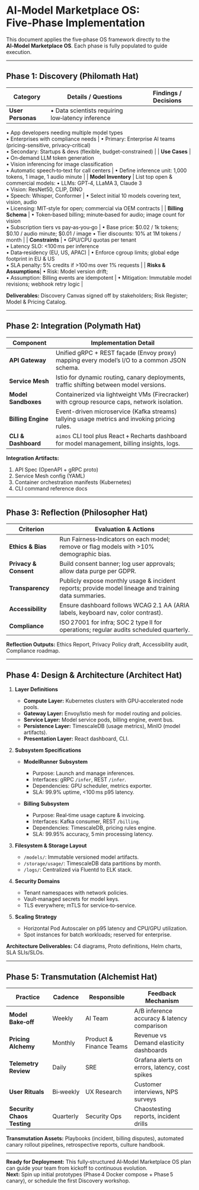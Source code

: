 # AI‑Model Marketplace OS: Five‑Phase Implementation

This document applies the five‑phase OS framework directly to the **AI‑Model Marketplace OS**. Each phase is fully populated to guide execution.

---

## Phase 1: Discovery (Philomath Hat)

| Category               | Details / Questions                                                                                                     | Findings / Decisions                                                                                     |
|------------------------|-------------------------------------------------------------------------------------------------------------------------|-----------------------------------------------------------------------------------------------------------|
| **User Personas**      | • Data scientists requiring low‑latency inference  
• App developers needing multiple model types  
• Enterprises with compliance needs | • Primary: Enterprise AI teams (pricing-sensitive, privacy-critical)  
• Secondary: Startups & devs (flexible, budget-constrained)      |
| **Use Cases**          | • On‑demand LLM token generation  
• Vision inferencing for image classification  
• Automatic speech‑to‑text for call centers   | • Define inference unit: 1,000 tokens, 1 image, 1 audio minute                                         |
| **Model Inventory**    | List top open & commercial models: 
• LLMs: GPT‑4, LLaMA 3, Claude 3  
• Vision: ResNet50, CLIP, DINO  
• Speech: Whisper, Conformer     | • Select initial 10 models covering text, vision, audio  
• Licensing: MIT‑style for open; commercial via OEM contracts  |
| **Billing Schema**     | • Token‑based billing; minute‑based for audio; image count for vision  
• Subscription tiers vs pay‑as‑you‑go | • Base price: $0.02 / 1k tokens; $0.10 / audio minute; $0.01 / image 
• Tier discounts: 10% at 1M tokens / month             |
| **Constraints**        | • GPU/CPU quotas per tenant  
• Latency SLO: <100 ms per inference  
• Data‑residency (EU, US, APAC) | • Enforce cgroup limits; global edge footprint in EU & US  
• SLA penalty: 5% credits if >100 ms over 1% requests        |
| **Risks & Assumptions**| • Risk: Model version drift;  
• Assumption: Billing events are idempotent | • Mitigation: Immutable model revisions; webhook retry logic                                           |

**Deliverables:** Discovery Canvas signed off by stakeholders; Risk Register; Model & Pricing Catalog.

---

## Phase 2: Integration (Polymath Hat)

| Component               | Implementation Detail                                                                             |
|-------------------------|---------------------------------------------------------------------------------------------------|
| **API Gateway**         | Unified gRPC + REST façade (Envoy proxy) mapping every model’s I/O to a common JSON schema.      |
| **Service Mesh**        | Istio for dynamic routing, canary deployments, traffic shifting between model versions.          |
| **Model Sandboxes**     | Containerized via lightweight VMs (Firecracker) with cgroup resource caps, network isolation.     |
| **Billing Engine**      | Event-driven microservice (Kafka streams) tallying usage metrics and invoking pricing rules.      |
| **CLI & Dashboard**     | `aimos` CLI tool plus React + Recharts dashboard for model management, billing insights, logs.    |

**Integration Artifacts:**
1. API Spec (OpenAPI + gRPC proto) 
2. Service Mesh config (YAML) 
3. Container orchestration manifests (Kubernetes) 
4. CLI command reference docs

---

## Phase 3: Reflection (Philosopher Hat)

| Criterion                     | Evaluation & Actions                                                                                                         |
|-------------------------------|-----------------------------------------------------------------------------------------------------------------------------|
| **Ethics & Bias**             | Run Fairness‑Indicators on each model; remove or flag models with >10% demographic bias.                                   |
| **Privacy & Consent**         | Build consent banner; log user approvals; allow data purge per GDPR.                                                        |
| **Transparency**              | Publicly expose monthly usage & incident reports; provide model lineage and training data summaries.                        |
| **Accessibility**             | Ensure dashboard follows WCAG 2.1 AA (ARIA labels, keyboard nav, color contrast).                                            |
| **Compliance**                | ISO 27001 for infra; SOC 2 type II for operations; regular audits scheduled quarterly.                                        |

**Reflection Outputs:** Ethics Report, Privacy Policy draft, Accessibility audit, Compliance roadmap.

---

## Phase 4: Design & Architecture (Architect Hat)

1. **Layer Definitions**
   - **Compute Layer:** Kubernetes clusters with GPU‑accelerated node pools.  
   - **Gateway Layer:** Envoy/Istio mesh for model routing and policies.  
   - **Service Layer:** Model service pods, billing engine, event bus.  
   - **Persistence Layer:** TimescaleDB (usage metrics), MinIO (model artifacts).  
   - **Presentation Layer:** React dashboard, CLI.

2. **Subsystem Specifications**
   - **ModelRunner Subsystem**
     - Purpose: Launch and manage inferences.  
     - Interfaces: gRPC `/infer`, REST `/infer`.  
     - Dependencies: GPU scheduler, metrics exporter.  
     - SLA: 99.9% uptime, <100 ms p95 latency.

   - **Billing Subsystem**
     - Purpose: Real‑time usage capture & invoicing.  
     - Interfaces: Kafka consumer, REST `/billing`.  
     - Dependencies: TimescaleDB, pricing rules engine.  
     - SLA: 99.95% accuracy, 5 min processing latency.

3. **Filesystem & Storage Layout**
   - `/models/`: Immutable versioned model artifacts.  
   - `/storage/usage/`: TimescaleDB data partitions by month.  
   - `/logs/`: Centralized via Fluentd to ELK stack.

4. **Security Domains**
   - Tenant namespaces with network policies.  
   - Vault‑managed secrets for model keys.  
   - TLS everywhere; mTLS for service‑to‑service.

5. **Scaling Strategy**
   - Horizontal Pod Autoscaler on p95 latency and CPU/GPU utilization.  
   - Spot instances for batch workloads; reserved for enterprise.

**Architecture Deliverables:** C4 diagrams, Proto definitions, Helm charts, SLA SLIs/SLOs.

---

## Phase 5: Transmutation (Alchemist Hat)

| Practice                   | Cadence         | Responsible              | Feedback Mechanism                                          |
|----------------------------|-----------------|--------------------------|-------------------------------------------------------------|
| **Model Bake‑off**         | Weekly          | AI Team                  | A/B inference accuracy & latency comparison                 |
| **Pricing Alchemy**        | Monthly         | Product & Finance Teams  | Revenue vs Demand elasticity dashboards                     |
| **Telemetry Review**       | Daily           | SRE                      | Grafana alerts on errors, latency, cost spikes              |
| **User Rituals**           | Bi‑weekly       | UX Research              | Customer interviews, NPS surveys                            |
| **Security Chaos Testing** | Quarterly       | Security Ops             | Chaostesting reports, incident drills                       |

**Transmutation Assets:** Playbooks (incident, billing disputes), automated canary rollout pipelines, retrospective reports, culture handbook.

---

**Ready for Deployment:** This fully‑structured AI‑Model Marketplace OS plan can guide your team from kickoff to continuous evolution.  
**Next:** Spin up initial prototypes (Phase 4 Docker compose + Phase 5 canary), or schedule the first Discovery workshop.

